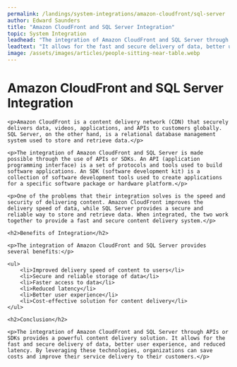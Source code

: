 ```yaml
---
permalink: /landings/system-integrations/amazon-cloudfront/sql-server
author: Edward Saunders
title: "Amazon CloudFront and SQL Server Integration"
topic: System Integration
leadhead: "The integration of Amazon CloudFront and SQL Server through APIs or SDKs provides a powerful content delivery solution"
leadtext: "It allows for the fast and secure delivery of data, better user experience, and reduced latency. By leveraging these technologies, organizations can save costs and improve their service delivery to their customers."
image: /assets/images/articles/people-sitting-near-table.webp
---
```

<div class="arttext">	<h1>Amazon CloudFront and SQL Server Integration</h1>
	
	<p>Amazon CloudFront is a content delivery network (CDN) that securely delivers data, videos, applications, and APIs to customers globally. SQL Server, on the other hand, is a relational database management system used to store and retrieve data.</p>
	
	<p>The integration of Amazon CloudFront and SQL Server is made possible through the use of APIs or SDKs. An API (application programming interface) is a set of protocols and tools used to build software applications. An SDK (software development kit) is a collection of software development tools used to create applications for a specific software package or hardware platform.</p>
	
	<p>One of the problems that their integration solves is the speed and security of delivering content. Amazon CloudFront improves the delivery speed of data, while SQL Server provides a secure and reliable way to store and retrieve data. When integrated, the two work together to provide a fast and secure content delivery system.</p>
	
	<h2>Benefits of Integration</h2>
	
	<p>The integration of Amazon CloudFront and SQL Server provides several benefits:</p>
	
	<ul>
		<li>Improved delivery speed of content to users</li>
		<li>Secure and reliable storage of data</li>
		<li>Faster access to data</li>
		<li>Reduced latency</li>
		<li>Better user experience</li>
		<li>Cost-effective solution for content delivery</li>
	</ul>
	
	<h2>Conclusion</h2>
	
	<p>The integration of Amazon CloudFront and SQL Server through APIs or SDKs provides a powerful content delivery solution. It allows for the fast and secure delivery of data, better user experience, and reduced latency. By leveraging these technologies, organizations can save costs and improve their service delivery to their customers.</p>
</div>